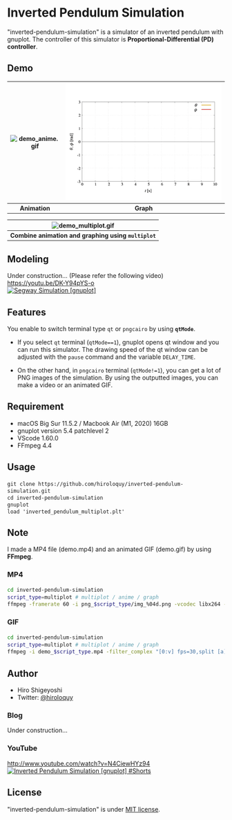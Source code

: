 # Inverted Pendulum Simulation
"inverted-pendulum-simulation" is a simulator of an inverted pendulum with gnuplot.
The controller of this simulator is **Proportional-Differential (PD) controller**.

## Demo
|![demo_anime.gif](demo_anime.gif)|![demo_graph.gif](demo_graph.gif)|
|:---:|:---:|
|**Animation**|**Graph**|

|![demo_multiplot.gif](demo_multiplot.gif)|
|:---:|
|**Combine animation and graphing using `multiplot`**|

## Modeling
Under construction... (Please refer the following video)  
https://youtu.be/DK-Y94pYS-o  
[![Segway Simulation [gnuplot]](http://img.youtube.com/vi/DK-Y94pYS-o/0.jpg)](https://youtu.be/DK-Y94pYS-o "Segway Simulation [gnuplot]")

## Features
You enable to switch terminal type `qt` or `pngcairo` by using **`qtMode`**.
- If you select `qt` terminal (`qtMode==1`), gnuplot opens qt window and you can run this simulator.
The drawing speed of the qt window can be adjusted with the `pause` command and the variable `DELAY_TIME`.

- On the other hand, in `pngcairo` terminal (`qtMode!=1`), you can get a lot of PNG images of the simulation.
By using the outputted images, you can make a video or an animated GIF.

<!-- # Operating environment -->
## Requirement
- macOS Big Sur 11.5.2 / Macbook Air (M1, 2020) 16GB
- gnuplot version 5.4 patchlevel 2
- VScode 1.60.0
- FFmpeg 4.4

<!-- # Installation -->
 
## Usage
```
git clone https://github.com/hiroloquy/inverted-pendulum-simulation.git
cd inverted-pendulum-simulation
gnuplot
load 'inverted_pendulum_multiplot.plt'
```

## Note
I made a MP4 file (demo.mp4) and an animated GIF (demo.gif) by using **FFmpeg**.

### MP4
```zsh
cd inverted-pendulum-simulation
script_type=multiplot # multiplot / anime / graph
ffmpeg -framerate 60 -i png_$script_type/img_%04d.png -vcodec libx264 -pix_fmt yuv420p -vf "scale=trunc(iw/2)*2:trunc(ih/2)*2" -r 60 demo_$script_type.mp4
```

### GIF
```zsh
cd inverted-pendulum-simulation
script_type=multiplot # multiplot / anime / graph
ffmpeg -i demo_$script_type.mp4 -filter_complex "[0:v] fps=30,split [a][b];[a] palettegen [p];[b][p] paletteuse" demo_$script_type.gif
```

## Author
* Hiro Shigeyoshi
* Twitter: [@hiroloquy](https://twitter.com/hirloquy)

### Blog
Under construction...
<!-- This article is written in detail and in Japanese. You can translate it in your language.  
https://hiroloquy.com/2021/07/11/rounded-pentagram-animation/ -->

### YouTube
http://www.youtube.com/watch?v=N4CiewHYz94  
[![Inverted Pendulum Simulation [gnuplot] #Shorts](http://img.youtube.com/vi/N4CiewHYz94/0.jpg)](http://www.youtube.com/watch?v=N4CiewHYz94 "Inverted Pendulum Simulation [gnuplot] #Shorts")

## License
"inverted-pendulum-simulation" is under [MIT license](https://github.com/hiroloquy/inverted-pendulum-simulation/blob/master/LICENSE).
 
